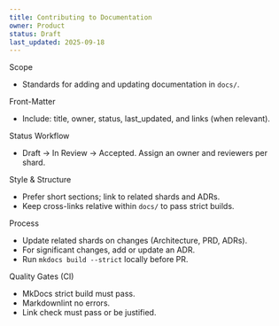 ```yaml
---
title: Contributing to Documentation
owner: Product
status: Draft
last_updated: 2025-09-18
---
```


Scope

- Standards for adding and updating documentation in `docs/`.

Front-Matter

- Include: title, owner, status, last_updated, and links (when relevant).

Status Workflow

- Draft → In Review → Accepted. Assign an owner and reviewers per shard.

Style & Structure

- Prefer short sections; link to related shards and ADRs.
- Keep cross-links relative within `docs/` to pass strict builds.

Process

- Update related shards on changes (Architecture, PRD, ADRs).
- For significant changes, add or update an ADR.
- Run `mkdocs build --strict` locally before PR.

Quality Gates (CI)

- MkDocs strict build must pass.
- Markdownlint no errors.
- Link check must pass or be justified.
